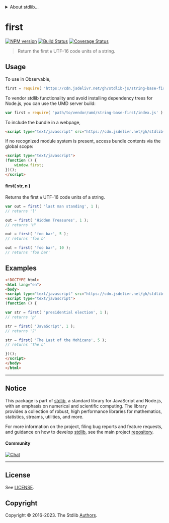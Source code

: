 <!--

@license Apache-2.0

Copyright (c) 2023 The Stdlib Authors.

Licensed under the Apache License, Version 2.0 (the "License");
you may not use this file except in compliance with the License.
You may obtain a copy of the License at

   http://www.apache.org/licenses/LICENSE-2.0

Unless required by applicable law or agreed to in writing, software
distributed under the License is distributed on an "AS IS" BASIS,
WITHOUT WARRANTIES OR CONDITIONS OF ANY KIND, either express or implied.
See the License for the specific language governing permissions and
limitations under the License.

-->


<details>
  <summary>
    About stdlib...
  </summary>
  <p>We believe in a future in which the web is a preferred environment for numerical computation. To help realize this future, we've built stdlib. stdlib is a standard library, with an emphasis on numerical and scientific computation, written in JavaScript (and C) for execution in browsers and in Node.js.</p>
  <p>The library is fully decomposable, being architected in such a way that you can swap out and mix and match APIs and functionality to cater to your exact preferences and use cases.</p>
  <p>When you use stdlib, you can be absolutely certain that you are using the most thorough, rigorous, well-written, studied, documented, tested, measured, and high-quality code out there.</p>
  <p>To join us in bringing numerical computing to the web, get started by checking us out on <a href="https://github.com/stdlib-js/stdlib">GitHub</a>, and please consider <a href="https://opencollective.com/stdlib">financially supporting stdlib</a>. We greatly appreciate your continued support!</p>
</details>

# first

[![NPM version][npm-image]][npm-url] [![Build Status][test-image]][test-url] [![Coverage Status][coverage-image]][coverage-url] <!-- [![dependencies][dependencies-image]][dependencies-url] -->

> Return the first `n` UTF-16 code units of a string.



<section class="usage">

## Usage

To use in Observable,

```javascript
first = require( 'https://cdn.jsdelivr.net/gh/stdlib-js/string-base-first@umd/browser.js' )
```

To vendor stdlib functionality and avoid installing dependency trees for Node.js, you can use the UMD server build:

```javascript
var first = require( 'path/to/vendor/umd/string-base-first/index.js' )
```

To include the bundle in a webpage,

```html
<script type="text/javascript" src="https://cdn.jsdelivr.net/gh/stdlib-js/string-base-first@umd/browser.js"></script>
```

If no recognized module system is present, access bundle contents via the global scope:

```html
<script type="text/javascript">
(function () {
    window.first;
})();
</script>
```

#### first( str, n )

Returns the first `n` UTF-16 code units of a string.

```javascript
var out = first( 'last man standing', 1 );
// returns 'l'

out = first( 'Hidden Treasures', 1 );
// returns 'H'

out = first( 'foo bar', 5 );
// returns 'foo b'

out = first( 'foo bar', 10 );
// returns 'foo bar'
```

</section>

<!-- /.usage -->

<section class="examples">

## Examples

<!-- eslint no-undef: "error" -->

```html
<!DOCTYPE html>
<html lang="en">
<body>
<script type="text/javascript" src="https://cdn.jsdelivr.net/gh/stdlib-js/string-base-first@umd/browser.js"></script>
<script type="text/javascript">
(function () {

var str = first( 'presidential election', 1 );
// returns 'p'

str = first( 'JavaScript', 1 );
// returns 'J'

str = first( 'The Last of the Mohicans', 5 );
// returns 'The L'

})();
</script>
</body>
</html>
```

</section>

<!-- /.examples -->

<!-- Section for related `stdlib` packages. Do not manually edit this section, as it is automatically populated. -->

<section class="related">

</section>

<!-- /.related -->

<!-- Section for all links. Make sure to keep an empty line after the `section` element and another before the `/section` close. -->


<section class="main-repo" >

* * *

## Notice

This package is part of [stdlib][stdlib], a standard library for JavaScript and Node.js, with an emphasis on numerical and scientific computing. The library provides a collection of robust, high performance libraries for mathematics, statistics, streams, utilities, and more.

For more information on the project, filing bug reports and feature requests, and guidance on how to develop [stdlib][stdlib], see the main project [repository][stdlib].

#### Community

[![Chat][chat-image]][chat-url]

---

## License

See [LICENSE][stdlib-license].


## Copyright

Copyright &copy; 2016-2023. The Stdlib [Authors][stdlib-authors].

</section>

<!-- /.stdlib -->

<!-- Section for all links. Make sure to keep an empty line after the `section` element and another before the `/section` close. -->

<section class="links">

[npm-image]: http://img.shields.io/npm/v/@stdlib/string-base-first.svg
[npm-url]: https://npmjs.org/package/@stdlib/string-base-first

[test-image]: https://github.com/stdlib-js/string-base-first/actions/workflows/test.yml/badge.svg?branch=v0.1.1
[test-url]: https://github.com/stdlib-js/string-base-first/actions/workflows/test.yml?query=branch:v0.1.1

[coverage-image]: https://img.shields.io/codecov/c/github/stdlib-js/string-base-first/main.svg
[coverage-url]: https://codecov.io/github/stdlib-js/string-base-first?branch=main

<!--

[dependencies-image]: https://img.shields.io/david/stdlib-js/string-base-first.svg
[dependencies-url]: https://david-dm.org/stdlib-js/string-base-first/main

-->

[chat-image]: https://img.shields.io/gitter/room/stdlib-js/stdlib.svg
[chat-url]: https://app.gitter.im/#/room/#stdlib-js_stdlib:gitter.im

[stdlib]: https://github.com/stdlib-js/stdlib

[stdlib-authors]: https://github.com/stdlib-js/stdlib/graphs/contributors

[umd]: https://github.com/umdjs/umd
[es-module]: https://developer.mozilla.org/en-US/docs/Web/JavaScript/Guide/Modules

[deno-url]: https://github.com/stdlib-js/string-base-first/tree/deno
[umd-url]: https://github.com/stdlib-js/string-base-first/tree/umd
[esm-url]: https://github.com/stdlib-js/string-base-first/tree/esm
[branches-url]: https://github.com/stdlib-js/string-base-first/blob/main/branches.md

[stdlib-license]: https://raw.githubusercontent.com/stdlib-js/string-base-first/main/LICENSE

</section>

<!-- /.links -->
